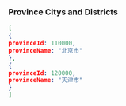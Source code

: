 ### Province Citys and Districts

~~~ JSON
[
{
provinceId: 110000,
provinceName: "北京市"
},
{
provinceId: 120000,
provinceName: "天津市"
}
]
